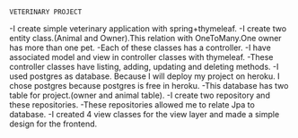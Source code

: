     VETERINARY PROJECT
-I create simple veterinary application with spring+thymeleaf.
-I create two entity class.(Animal and Owner).This relation with OneToMany.One owner has more than one pet.
-Each of these classes has a controller.
-I have associated model and view in controller classes with thymeleaf.
-These controller classes have listing, adding, updating and deleting methods.
-I used postgres as database. Because I will deploy my project on heroku. I chose postgres because postgres is free in heroku.
-This database has two table for project.(owner and animal table).
-I create two repository and these repositories.
-These repositories allowed me to relate Jpa to database.
-I created 4 view classes for the view layer and made a simple design for the frontend.